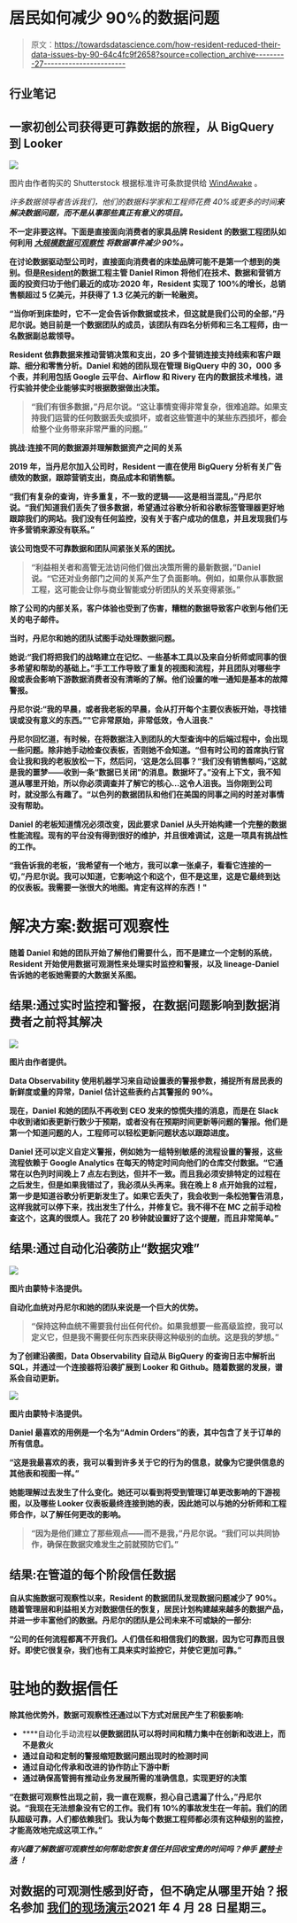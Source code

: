 # 居民如何减少 90%的数据问题

> 原文：<https://towardsdatascience.com/how-resident-reduced-their-data-issues-by-90-64c4fc9f2658?source=collection_archive---------27----------------------->

## 行业笔记

## 一家初创公司获得更可靠数据的旅程，从 BigQuery 到 Looker

![](img/63ad8a1c41295fcb5ea7653d6c95690a.png)

图片由作者购买的 Shutterstock 根据标准许可条款提供给 [WindAwake](https://www.shutterstock.com/g/Blueguy) 。

*许多数据领导者告诉我们，他们的数据科学家和工程师花费 40%或更多的时间*</what-is-data-reliability-66ec88578950>***来解决数据问题，而不是从事那些真正有意义的项目。***

**不一定非要这样。下面是直接面向消费者的家具品牌 Resident 的数据工程团队如何利用 [***大规模数据可观察性***](/data-observability-the-next-frontier-of-data-engineering-f780feb874b) *将数据事件减少 90%。***

**在讨论数据驱动型公司时，直接面向消费者的床垫品牌可能不是第一个想到的类别。但是[Resident](https://www.linkedin.com/in/daniel-rimon-73ab7678/)的数据工程主管 Daniel Rimon 将他们在技术、数据和营销方面的投资归功于他们最近的成功:2020 年，Resident 实现了 100%的增长，总销售额超过 5 亿美元，并获得了 1.3 亿美元的新一轮融资。**

**“当你听到床垫时，它不一定会告诉你数据或技术，但这就是我们公司的全部，”丹尼尔说。她目前是一个数据团队的成员，该团队有四名分析师和三名工程师，由一名数据副总裁领导。**

**Resident 依靠数据来推动营销决策和支出，20 多个营销连接支持线索和客户跟踪、细分和零售分析。Daniel 和她的团队现在管理 BigQuery 中的 30，000 多个表，并利用包括 Google 云平台、Airflow 和 Rivery 在内的数据技术堆栈，进行实验并使企业能够实时根据数据做出决策。**

> **“我们有很多数据，”丹尼尔说。“这让事情变得非常复杂，很难追踪。如果支持我们运营的任何数据丢失或损坏，或者这些管道中的某些东西损坏，都会给整个业务带来非常严重的问题。”**

****挑战:连接不同的数据源并理解数据资产之间的关系****

**2019 年，当丹尼尔加入公司时，Resident 一直在使用 BigQuery 分析有关广告绩效的数据，跟踪营销支出，商品成本和销售额。**

**“我们有复杂的查询，许多重复，不一致的逻辑——这是相当混乱，”丹尼尔说。“我们知道我们丢失了很多数据，希望通过谷歌分析和谷歌标签管理器更好地跟踪我们的网站。我们没有任何监控，没有关于客户成功的信息，并且发现我们与许多营销来源没有联系。”**

**该公司饱受不可靠数据和团队间紧张关系的困扰。**

> **“利益相关者和高管无法访问他们做出决策所需的最新数据，”Daniel 说。“它还对业务部门之间的关系产生了负面影响。例如，如果你从事数据工程，这可能会让你与商业智能或分析团队的关系变得紧张。”**

**除了公司的内部关系，客户体验也受到了伤害，糟糕的数据导致客户收到与他们无关的电子邮件。**

**当时，丹尼尔和她的团队试图手动处理数据问题。**

**她说:“我们将把我们的战略建立在记忆、一些基本工具以及来自分析师或同事的很多希望和帮助的基础上。”手工工作导致了重复的视图和流程，并且团队对哪些字段或表会影响下游数据消费者没有清晰的了解。他们设置的唯一通知是基本的故障警报。**

**丹尼尔说:“我的早晨，或者我老板的早晨，会从打开每个主要仪表板开始，寻找错误或没有意义的东西。”"它非常原始，非常低效，令人沮丧."**

**丹尼尔回忆道，有时候，在将数据注入到团队的大型查询中的后端过程中，会出现一些问题。除非她手动检查仪表板，否则她不会知道。“但有时公司的首席执行官会让我和我的老板放松一下，然后问，‘这是怎么回事？“我们没有销售额吗，”这就是我的噩梦——收到一条“数据已关闭”的消息。数据坏了。”没有上下文，我不知道从哪里开始，所以你必须调查并了解它的核心…这令人沮丧。当你刚到公司时，就没那么有趣了。“以色列的数据团队和他们在美国的同事之间的时差对事情没有帮助。**

**Daniel 的老板知道情况必须改变，因此要求 Daniel 从头开始构建一个完整的数据性能流程。现有的平台没有得到很好的维护，并且很难调试，这是一项具有挑战性的工作。**

**“我告诉我的老板，‘我希望有一个地方，我可以拿一张桌子，看看它连接的一切，”丹尼尔说。我可以知道，它影响这个和这个，但不是这里，这是它最终到达的仪表板。我需要一张很大的地图。肯定有这样的东西！"**

# **解决方案:数据可观察性**

**随着 Daniel 和她的团队开始了解他们需要什么，而不是建立一个定制的系统，Resident 开始使用数据可观测性来处理实时监控和警报，以及 lineage-Daniel 告诉她的老板她需要的大数据关系图。**

## **结果:通过实时监控和警报，在数据问题影响到数据消费者之前将其解决**

**![](img/1ece48ac6c22b0ba5735bef0e7031d18.png)**

**图片由作者提供。**

**Data Observability 使用机器学习来自动设置表的警报参数，捕捉所有居民表的新鲜度或量的异常，Daniel 估计这些表约占其警报的 90%。**

**现在，Daniel 和她的团队不再收到 CEO 发来的惊慌失措的消息，而是在 Slack 中收到诸如表更新行数少于预期，或者没有在预期时间更新等问题的警报。他们是第一个知道问题的人，工程师可以轻松更新问题状态以跟踪进度。**

**Daniel 还可以定义自定义警报，例如她为一组特别敏感的流程设置的警报，这些流程依赖于 Google Analytics 在每天的特定时间向他们的仓库交付数据。“它通常在以色列时间晚上 7 点左右到达，但并不一致。而且我必须安排特定的过程在之后发生，但是如果我错过了，我必须从头再来。我在晚上 8 点开始我的过程，第一步是知道谷歌分析更新发生了。如果它丢失了，我会收到一条松弛警告消息，这样我就可以停下来，找出发生了什么，并修复它。我不得不在 MC 之前手动检查这个，这真的很烦人。我花了 20 秒钟就设置好了这个提醒，而且非常简单。”**

## **结果:通过自动化沿袭防止“数据灾难”**

**![](img/b25c20f66ab5e3735419ad98e62874ea.png)**

**图片由蒙特卡洛提供。**

**自动化血统对丹尼尔和她的团队来说是一个巨大的优势。**

> **“保持这种血统不需要我付出任何代价。如果我想要一些高级监控，我可以定义它，但是我不需要任何东西来获得这种级别的血统。这是我的梦想。”**

**为了创建沿袭图，Data Observability 自动从 BigQuery 的查询日志中解析出 SQL，并通过一个连接器将沿袭扩展到 Looker 和 Github。随着数据的发展，谱系会自动更新。**

**![](img/dcad00b1aae259dbeacb8006ac7beda1.png)**

**图片由蒙特卡洛提供。**

**Daniel 最喜欢的用例是一个名为“Admin Orders”的表，其中包含了关于订单的所有信息。**

**“这是我最喜欢的表，我可以看到许多关于它的行为的信息，就像为它提供信息的其他表和视图一样。”**

**她能理解过去发生了什么变化。她还可以看到将受到管理订单更改影响的下游视图，以及哪些 Looker 仪表板最终连接到她的表，因此她可以与她的分析师和工程师合作，以了解任何更改的影响。**

> **“因为是他们建立了那些观点——而不是我，”丹尼尔说。“我们可以共同协作，确保在数据灾难发生之前就预防它们。”**

## **结果:在管道的每个阶段信任数据**

**自从实施数据可观察性以来，Resident 的数据团队发现数据问题减少了 90%。随着管理层和利益相关方对数据信任的恢复，居民计划构建越来越多的数据产品，并进一步丰富他们的数据。丹尼尔的团队是公司未来不可或缺的一部分:**

**“公司的任何流程都离不开我们。人们信任和相信我们的数据，因为它可靠而且很好。即使它很复杂，我们也有工具来实时监控它，并使它更加可靠。”**

# **驻地的数据信任**

**除其他优势外，数据可观察性还通过以下方式对居民产生了积极影响:**

*   ****自动化手动流程**以便数据团队可以将时间和精力集中在创新和改进上，而不是救火**
*   ****通过自动和定制的警报缩短数据问题出现时的检测时间****
*   ****通过自动化传承和改进的协作防止下游中断****
*   ****通过确保高管拥有推动业务发展所需的准确信息，实现更好的决策****

**“在数据可观察性出现之前，我一直在观察，担心自己遗漏了什么，”丹尼尔说。“我现在无法想象没有它的工作。我们有 10%的事故发生在一年前。我们的团队超级可靠，人们都依赖我们。我认为每个数据工程师都必须有这种级别的监控，才能高效地完成这项工作。”**

***有兴趣了解数据可观察性如何帮助您恢复信任并回收宝贵的时间吗？伸手* [*蒙特卡洛*](http://www.montecarlodata.com/) *！***

## ****对数据的可观测性感到好奇，但不确定从哪里开始？报名参加** [**我们的现场演示**](https://bit.ly/montecarlodemo)**2021 年 4 月 28 日星期三。****